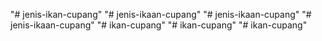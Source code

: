 "# jenis-ikan-cupang" 
"# jenis-ikaan-cupang" 
"# jenis-ikaan-cupang" 
"# jenis-ikaan-cupang" 
"# ikan-cupang" 
"# ikan-cupang" 
"# ikan-cupang" 
